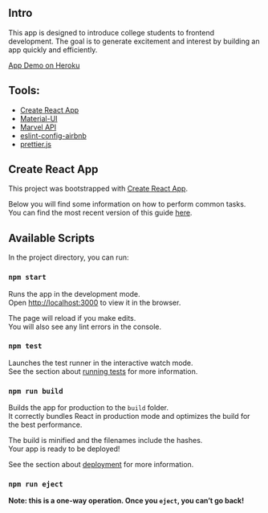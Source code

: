 ## Intro
This app is designed to introduce college students to frontend development. The goal is to generate excitement and interest by building an app quickly and efficiently.

[App Demo on Heroku](https://peaceful-island-10583.herokuapp.com)

## Tools:
* [Create React App](https://github.com/facebookincubator/create-react-app)
* [Material-UI](http://www.material-ui.com/)
* [Marvel API](https://developer.marvel.com)
* [eslint-config-airbnb](https://www.npmjs.com/package/eslint-config-airbnb)
* [prettier.js](https://github.com/prettier/prettier)

## Create React App
This project was bootstrapped with [Create React App](https://github.com/facebookincubator/create-react-app).

Below you will find some information on how to perform common tasks.<br>
You can find the most recent version of this guide [here](https://github.com/facebookincubator/create-react-app/blob/master/packages/react-scripts/template/README.md).

## Available Scripts

In the project directory, you can run:

### `npm start`

Runs the app in the development mode.<br>
Open [http://localhost:3000](http://localhost:3000) to view it in the browser.

The page will reload if you make edits.<br>
You will also see any lint errors in the console.

### `npm test`

Launches the test runner in the interactive watch mode.<br>
See the section about [running tests](#running-tests) for more information.

### `npm run build`

Builds the app for production to the `build` folder.<br>
It correctly bundles React in production mode and optimizes the build for the best performance.

The build is minified and the filenames include the hashes.<br>
Your app is ready to be deployed!

See the section about [deployment](#deployment) for more information.

### `npm run eject`

**Note: this is a one-way operation. Once you `eject`, you can’t go back!**
